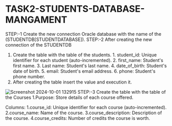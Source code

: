 # TASK2-STUDENTS-DATABASE-MANGAMENT

STEP:-1 Create the new connection Oracle database with the name of the (STUDENTDB[STUDENTDATABASE]).
STEP:-2 After creating the new connection of the STUDENTDB 
  1. Create the table with the table of the students.
    1. student_id: Unique identifier for each student (auto-incremented).
    2. first_name: Student's first name.
    3. Last name: Student's last name.
    4. date_of_birth: Student's date of birth.
    5. email: Student's email address.
    6. phone: Student's phone number.
  2. After creating the table insert the value and execution it.

![Screenshot 2024-10-01 132915](https://github.com/user-attachments/assets/eba20ee6-220d-4f5f-85ca-933dc5cbaad0)
 STEP:-3 Create the table with the table of the Courses
  1.Purpose: Store details of each course offered.

Columns:
 1.course_id: Unique identifier for each course (auto-incremented).
 2.course_name: Name of the course.
 3.course_description: Description of the course.
 4.course_credits: Number of credits the course is worth.


 

